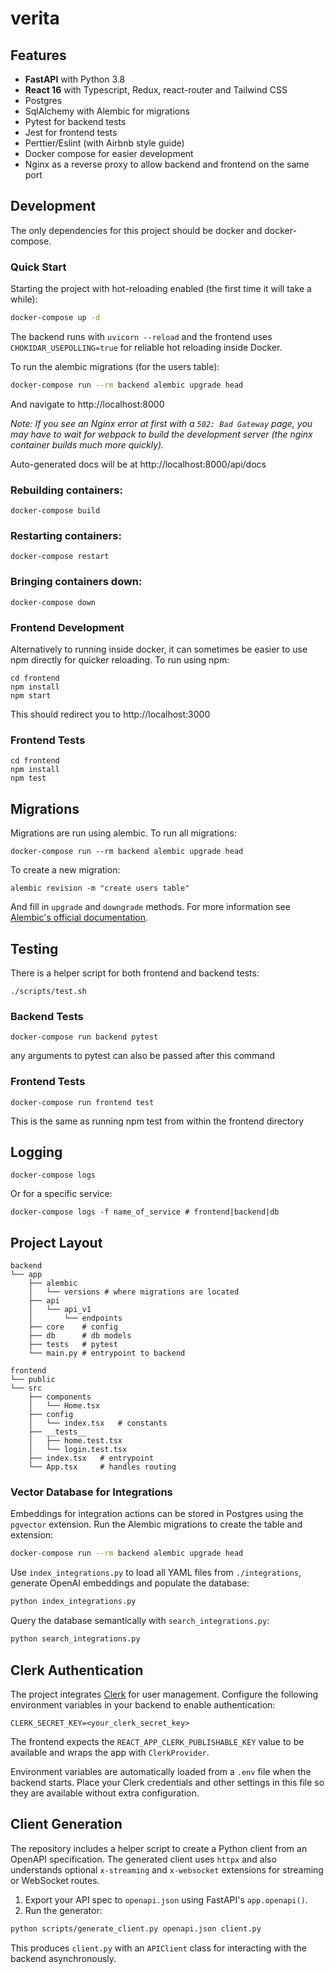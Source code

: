 # verita

## Features

- **FastAPI** with Python 3.8
- **React 16** with Typescript, Redux, react-router and Tailwind CSS
- Postgres
- SqlAlchemy with Alembic for migrations
- Pytest for backend tests
- Jest for frontend tests
- Perttier/Eslint (with Airbnb style guide)
- Docker compose for easier development
- Nginx as a reverse proxy to allow backend and frontend on the same port

## Development

The only dependencies for this project should be docker and docker-compose.

### Quick Start

Starting the project with hot-reloading enabled
(the first time it will take a while):

```bash
docker-compose up -d
```

The backend runs with `uvicorn --reload` and the frontend
uses `CHOKIDAR_USEPOLLING=true` for reliable hot reloading inside Docker.

To run the alembic migrations (for the users table):

```bash
docker-compose run --rm backend alembic upgrade head
```

And navigate to http://localhost:8000

_Note: If you see an Nginx error at first with a `502: Bad Gateway` page, you may have to wait for webpack to build the development server (the nginx container builds much more quickly)._

Auto-generated docs will be at
http://localhost:8000/api/docs

### Rebuilding containers:

```
docker-compose build
```

### Restarting containers:

```
docker-compose restart
```

### Bringing containers down:

```
docker-compose down
```

### Frontend Development

Alternatively to running inside docker, it can sometimes be easier
to use npm directly for quicker reloading. To run using npm:

```
cd frontend
npm install
npm start
```

This should redirect you to http://localhost:3000

### Frontend Tests

```
cd frontend
npm install
npm test
```

## Migrations

Migrations are run using alembic. To run all migrations:

```
docker-compose run --rm backend alembic upgrade head
```

To create a new migration:

```
alembic revision -m "create users table"
```

And fill in `upgrade` and `downgrade` methods. For more information see
[Alembic's official documentation](https://alembic.sqlalchemy.org/en/latest/tutorial.html#create-a-migration-script).

## Testing

There is a helper script for both frontend and backend tests:

```
./scripts/test.sh
```

### Backend Tests

```
docker-compose run backend pytest
```

any arguments to pytest can also be passed after this command

### Frontend Tests

```
docker-compose run frontend test
```

This is the same as running npm test from within the frontend directory

## Logging

```
docker-compose logs
```

Or for a specific service:

```
docker-compose logs -f name_of_service # frontend|backend|db
```

## Project Layout

```
backend
└── app
    ├── alembic
    │   └── versions # where migrations are located
    ├── api
    │   └── api_v1
    │       └── endpoints
    ├── core    # config
    ├── db      # db models
    ├── tests   # pytest
    └── main.py # entrypoint to backend

frontend
└── public
└── src
    ├── components
    │   └── Home.tsx
    ├── config
    │   └── index.tsx   # constants
    ├── __tests__
    │   ├── home.test.tsx
    │   └── login.test.tsx
    ├── index.tsx   # entrypoint
    └── App.tsx     # handles routing
```

### Vector Database for Integrations

Embeddings for integration actions can be stored in Postgres using the
`pgvector` extension. Run the Alembic migrations to create the table and
extension:

```bash
docker-compose run --rm backend alembic upgrade head
```

Use `index_integrations.py` to load all YAML files from `./integrations`,
generate OpenAI embeddings and populate the database:

```bash
python index_integrations.py
```

Query the database semantically with `search_integrations.py`:

```bash
python search_integrations.py
```

## Clerk Authentication

The project integrates [Clerk](https://clerk.com/) for user management. Configure the following environment variables in your backend to enable authentication:

```
CLERK_SECRET_KEY=<your_clerk_secret_key>
```
The frontend expects the `REACT_APP_CLERK_PUBLISHABLE_KEY` value to be available and wraps the app with `ClerkProvider`.

Environment variables are automatically loaded from a `.env` file when the
backend starts. Place your Clerk credentials and other settings in this file so
they are available without extra configuration.


## Client Generation

The repository includes a helper script to create a Python client from an OpenAPI
specification. The generated client uses `httpx` and also understands optional
`x-streaming` and `x-websocket` extensions for streaming or WebSocket routes.

1. Export your API spec to `openapi.json` using FastAPI's `app.openapi()`.
2. Run the generator:

```bash
python scripts/generate_client.py openapi.json client.py
```

This produces `client.py` with an `APIClient` class for interacting with the
backend asynchronously.